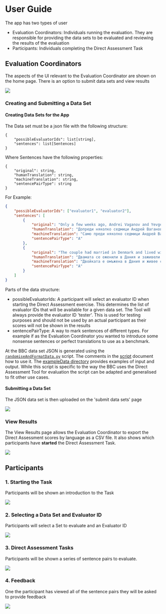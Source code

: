 # User Guide

The app has two types of user 

- Evaluation Coordinators: Individuals running the evaluation. They are responsible for providing the data sets to be evaluated and reviewing the results of the evaluation
- Participants: Individuals completing the Direct Assessment Task

## Evaluation Coordinators

The aspects of the UI relevant to the Evaluation Coordinator are shown on the home page. There is an option to submit data sets and view results

![](./images/evaluationCoordinator.png)

### Creating and Submitting a Data Set

#### Creating Data Sets for the App

The Data set must be a json file with the following structure:

```
{
    "possibleEvaluatorIds": list[string],
    "sentences": list[Sentences]
}
```

Where Sentences have the following properties:

```
{
    "original": string,
    "humanTranslation": string,
    "machineTranslation": string,
    "sentencePairType": string
}
```

For Example:

```json
{
    "possibleEvaluatorIds": ["evaluator1", "evaluator2"],
    "sentences": [
        {
            "original": "Only a few weeks ago, Andrei Vaganov and Yevgeny Yerofeyev had no problem with the Russian authorities.",
            "humanTranslation": "Допреди няколко седмици Андрей Ваганов и Евгений Ерофеев нямали проблеми с руските власти.",
            "machineTranslation": "Само преди няколко седмици Андрей Ваганов и Евгений Йерфеев нямаха проблем с руските власти.",
            "sentencePairType": "A"
        },
        {
            "original": "The couple had married in Denmark and lived with their two adopted sons in Moscow.",
            "humanTranslation": "Двамата се оженили в Дания и заживели с двамата си осиновени синове в Москва.",
            "machineTranslation": "Двойката е омъжена в Дания и живее с двамата си осиновени синове в Москва.",
            "sentencePairType": "A"
        }
    ]
}
```

Parts of the data structure:

- possibleEvaluatorIds: A participant will select an evaluator ID when starting the Direct Assessment exercise. This determines the list of evaluator IDs that will be available for a given data set. The Tool will always provide the evaluator ID 'tester'. This is used for testing purposes and should not be used by an actual participant as their scores will not be shown in the results
- sentencePairType: A way to mark sentences of different types. For example if as the Evaluation Coordinator you wanted to introduce some nonsense sentences or perfect translations to use as a benchmark. 

At the BBC data set JSON is generated using the [`randomiseAndFormatData.py`](../scripts/randomiseAndFormatData.py) script. The comments in the [script](../scripts/randomiseAndFormatData.py) document how to use it. The [exampleData directory](../scripts/exampleData) provides examples of input and output. While this script is specific to the way the BBC uses the Direct Assessment Tool for evaluation the script can be adapted and generalised to fit other use cases.

#### Submitting a Data Set

The JSON data set is then uploaded on the 'submit data sets' page

![](./images/submitDataset.png)

### View Results

The View Results page allows the Evaluation Coordinator to export the Direct Assessment scores by language as a CSV file. It also shows which participants have **started** the Direct Assessment Task.

![](./images/exportData.png)

## Participants

### 1. Starting the Task

Participants will be shown an introduction to the Task

![](./images/index.png)

### 2. Selecting a Data Set and Evaluator ID

Participants will select a Set to evaluate and an Evaluator ID

![](./images/idSelection.png)

### 3. Direct Assessment Tasks

Participants will be shown a series of sentence pairs to evaluate.

![](./images/directAssessment.png)

### 4. Feedback

One the participant has viewed all of the sentence pairs they will be asked to provide feedback

![](./images/feedback.png)